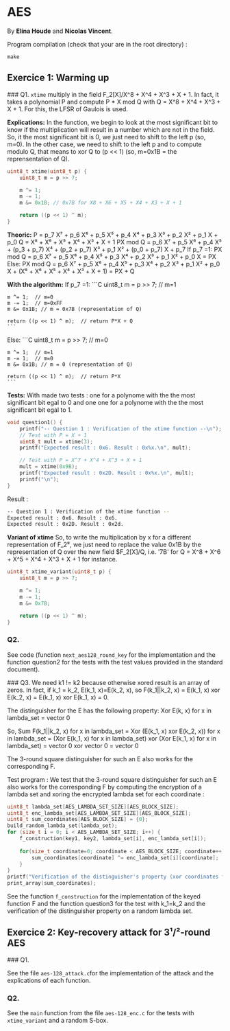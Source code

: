 # AES

By **Elina Houde** and **Nicolas Vincent**.

Program compilation (check that your are in the root directory) :
```
make
```

## Exercice 1: Warming up

### Q1.
`xtime` multiply in the field F_2[X]/X^8 + X^4 + X^3 + X + 1. In fact, it takes a polynomial P and compute P * X mod Q with Q = X^8 + X^4 + X^3 + X + 1. For this, the LFSR of Gaulois is used.

**Explications:**
In the function, we begin to look at the most significant bit to know if the multiplication will result in a number which are not in the field.
So, it the most significant bit is 0, we just need to shift to the left p (so, m=0). In the other case, we need to shift to the left p and to compute modulo Q, that means to xor Q to (p << 1) (so, m=0x1B = the reprensentation of Q).

```C
uint8_t xtime(uint8_t p) {
	uint8_t m = p >> 7;

	m ^= 1;
	m -= 1;
	m &= 0x1B; // 0x7B for X8 + X6 + X5 + X4 + X3 + X + 1

	return ((p << 1) ^ m);
}
```

**Theoric:**
P = p_7 X⁷ + p_6 X⁶ + p_5 X⁵ + p_4 X⁴ + p_3 X³ + p_2 X² + p_1 X + p_0
Q = X⁸ + X⁶ + X⁵ + X⁴ + X³ + X + 1
PX mod Q = p_6 X⁷ + p_5 X⁶ + p_4 X⁵ + (p_3 + p_7) X⁴ + (p_2 + p_7) X³ + p_1 X² + (p_0 + p_7) X + p_7
If p_7 =1:
    PX mod Q = p_6 X⁷ + p_5 X⁶ + p_4 X⁵ + p_3 X⁴ + p_2 X³ + p_1 X² + p_0 X = PX
Else:
    PX mod Q = p_6 X⁷ + p_5 X⁶ + p_4 X⁵ + p_3 X⁴ + p_2 X³ + p_1 X² + p_0 X + (X⁸ + X⁶ + X⁵ + X⁴ + X³ + X + 1) = PX + Q

**With the algorithm:**
If p_7 =1:
    ```C
    uint8_t m = p >> 7;  // m=1

	m ^= 1;  // m=0
	m -= 1;  // m=0xFF
	m &= 0x1B; // m = 0x7B (representation of Q)

	return ((p << 1) ^ m);  // return P*X + Q
    ```
Else:
    ```C
    uint8_t m = p >> 7;  // m=0

	m ^= 1;  // m=1
	m -= 1;  // m=0
	m &= 0x1B; // m = 0 (representation of Q)

	return ((p << 1) ^ m);  // return P*X
    ```

**Tests:**
With made two tests : one for a polynome with the the most significant bit egal to 0 and one one for a polynome with the the most significant bit egal to 1.

```C
void question1() {
	printf("-- Question 1 : Verification of the xtime function --\n");
	// Test with P = X + 1
	uint8_t mult = xtime(3);
	printf("Expected result : 0x6. Result : 0x%x.\n", mult);

	// Test with P = X^7 + X^4 + X^3 + X + 1
	mult = xtime(0x9B);
	printf("Expected result : 0x2D. Result : 0x%x.\n", mult);	
	printf("\n");
}
```

Result :
```bash
-- Question 1 : Verification of the xtime function --
Expected result : 0x6. Result : 0x6.
Expected result : 0x2D. Result : 0x2d.
```

**Variant of xtime**
So, to write the multiplication by x for a different representation of F_2⁸, we just need to replace the value 0x1B by the representation of Q over the new field $F_2[X]/Q, i.e. '7B' for Q = X^8 + X^6 + X^5 + X^4 + X^3 + X + 1 for instance.

```C
uint8_t xtime_variant(uint8_t p) {
	uint8_t m = p >> 7;

	m ^= 1;
	m -= 1;
	m &= 0x7B;

	return ((p << 1) ^ m);
}
```

### Q2.
See code (function `next_aes128_round_key` for the implementation and the function question2 for the tests with the test values provided in the standard document).

### Q3.
We need k1 != k2 because otherwise xored result is an array of zeros. In fact, if k_1 = k_2, E(k_1, x)=E(k_2, x), so F(k_1||k_2, x) = E(k_1, x) xor E(k_2, x) = E(k_1, x) xor E(k_1, x) = 0.

The distinguisher for the E has the following property:
Xor E(k, x) for x in lambda_set = vector 0

So, Sum F(k_1||k_2, x) for x in lambda_set = Xor (E(k_1, x) xor E(k_2, x)) for x in lambda_set
        = (Xor E(k_1, x) for x in lambda_set) xor (Xor E(k_1, x) for x in lambda_set)
        = vector 0 xor vector 0
        = vector 0

The 3-round square distinguisher for such an E also works for the corresponding F.


Test program :
We test that the 3-round square distinguisher for such an E also works for the corresponding F by computing the encryption of a lambda set and xoring the encrypted lambda set for each coordinate :

```C
uint8_t lambda_set[AES_LAMBDA_SET_SIZE][AES_BLOCK_SIZE];
uint8_t enc_lambda_set[AES_LAMBDA_SET_SIZE][AES_BLOCK_SIZE];
uint8_t sum_coordinates[AES_BLOCK_SIZE] = {0};
build_random_lambda_set(lambda_set);
for (size_t i = 0; i < AES_LAMBDA_SET_SIZE; i++) {
    f_construction(key1, key2, lambda_set[i], enc_lambda_set[i]);
    
    for(size_t coordinate=0; coordinate < AES_BLOCK_SIZE; coordinate++) {
        sum_coordinates[coordinate] ^= enc_lambda_set[i][coordinate];
    }
}
printf("Verification of the distinguisher's property (xor coordinates for a lambda set is the vector 0):\n");
print_array(sum_coordinates);
```

See the function `f_construction` for the implementation of the keyed function F and the function question3 for the test with k_1=k_2 and the verification of the distinguisher property on a random lambda set.


## Exercice 2: Key-recovery attack for 3¹/²-round AES

### Q1.

See the file `aes-128_attack.c`for the implementation of the attack and the explications of each function.

### Q2.

See the `main` function from the file `aes-128_enc.c` for the tests with `xtime_variant` and a random S-box.